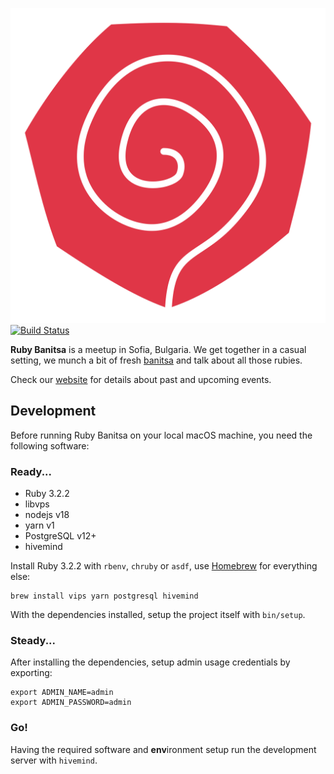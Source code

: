 ![Ruby Banitsa][logo] [![Build Status](https://travis-ci.org/gsamokovarov/rubybanitsa.com.svg?branch=master)](https://travis-ci.org/gsamokovarov/rubybanitsa.com)

**Ruby Banitsa** is a meetup in Sofia, Bulgaria. We get together in a casual
setting, we munch a bit of fresh [banitsa] and talk about all those rubies.

Check our [website] for details about past and upcoming events.

## Development

Before running Ruby Banitsa on your local macOS machine, you need the following software:

### Ready...

- Ruby 3.2.2
- libvps
- nodejs v18
- yarn v1
- PostgreSQL v12+
- hivemind

Install Ruby 3.2.2 with `rbenv`, `chruby` or `asdf`, use [Homebrew](https://brew.sh) for everything else:

```
brew install vips yarn postgresql hivemind
```

With the dependencies installed, setup the project itself with `bin/setup`.

### Steady...

After installing the dependencies, setup admin usage credentials by exporting:

```
export ADMIN_NAME=admin
export ADMIN_PASSWORD=admin
```

### Go!

Having the required software and **env**ironment setup run the development server with `hivemind`.

[logo]: https://raw.githubusercontent.com/gsamokovarov/rubybanitsa.com/master/app/assets/images/logo.svg
[banitsa]: https://en.wikipedia.org/wiki/Banitsa
[website]: https://rubybanitsa.com/
